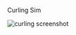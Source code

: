 Curling Sim

![curling screenshot](https://user-images.githubusercontent.com/90797071/155759248-23eaf613-de04-42b1-af33-eedfc855c8c7.PNG)
